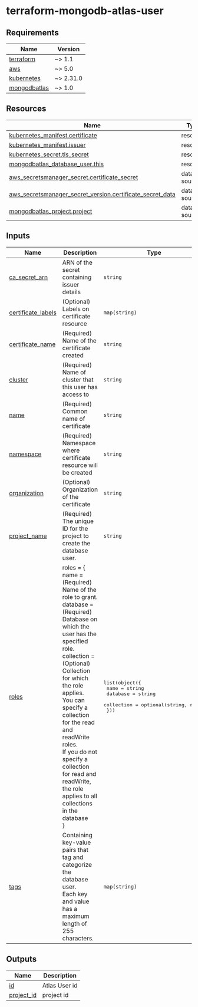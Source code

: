 # terraform-mongodb-atlas-user

<!-- markdownlint-disable MD033 MD013 MD041 -->

<!-- BEGINNING OF PRE-COMMIT-TERRAFORM DOCS HOOK -->
## Requirements

| Name | Version |
|------|---------|
| <a name="requirement_terraform"></a> [terraform](#requirement\_terraform) | ~> 1.1 |
| <a name="requirement_aws"></a> [aws](#requirement\_aws) | ~> 5.0 |
| <a name="requirement_kubernetes"></a> [kubernetes](#requirement\_kubernetes) | ~> 2.31.0 |
| <a name="requirement_mongodbatlas"></a> [mongodbatlas](#requirement\_mongodbatlas) | ~> 1.0 |

## Resources

| Name | Type |
|------|------|
| [kubernetes_manifest.certificate](https://registry.terraform.io/providers/hashicorp/kubernetes/latest/docs/resources/manifest) | resource |
| [kubernetes_manifest.issuer](https://registry.terraform.io/providers/hashicorp/kubernetes/latest/docs/resources/manifest) | resource |
| [kubernetes_secret.tls_secret](https://registry.terraform.io/providers/hashicorp/kubernetes/latest/docs/resources/secret) | resource |
| [mongodbatlas_database_user.this](https://registry.terraform.io/providers/mongodb/mongodbatlas/latest/docs/resources/database_user) | resource |
| [aws_secretsmanager_secret.certificate_secret](https://registry.terraform.io/providers/hashicorp/aws/latest/docs/data-sources/secretsmanager_secret) | data source |
| [aws_secretsmanager_secret_version.certificate_secret_data](https://registry.terraform.io/providers/hashicorp/aws/latest/docs/data-sources/secretsmanager_secret_version) | data source |
| [mongodbatlas_project.project](https://registry.terraform.io/providers/mongodb/mongodbatlas/latest/docs/data-sources/project) | data source |

## Inputs

| Name | Description | Type | Default | Required |
|------|-------------|------|---------|:--------:|
| <a name="input_ca_secret_arn"></a> [ca\_secret\_arn](#input\_ca\_secret\_arn) | ARN of the secret containing issuer details | `string` | n/a | yes |
| <a name="input_certificate_labels"></a> [certificate\_labels](#input\_certificate\_labels) | (Optional) Labels on certificate resource | `map(string)` | `{}` | no |
| <a name="input_certificate_name"></a> [certificate\_name](#input\_certificate\_name) | (Required) Name of the certificate created | `string` | n/a | yes |
| <a name="input_cluster"></a> [cluster](#input\_cluster) | (Required) Name of cluster that this user has access to | `string` | n/a | yes |
| <a name="input_name"></a> [name](#input\_name) | (Required) Common name of certificate | `string` | n/a | yes |
| <a name="input_namespace"></a> [namespace](#input\_namespace) | (Required) Namespace where certificate resource will be created | `string` | n/a | yes |
| <a name="input_organization"></a> [organization](#input\_organization) | (Optional) Organization of the certificate | `string` | `"usxpress"` | no |
| <a name="input_project_name"></a> [project\_name](#input\_project\_name) | (Required) The unique ID for the project to create the database user. | `string` | n/a | yes |
| <a name="input_roles"></a> [roles](#input\_roles) | roles = {<br>      name = (Required) Name of the role to grant.<br>      database = (Required) Database on which the user has the specified role.<br>      collection = (Optional) Collection for which the role applies.<br>                        You can specify a collection for the read and readWrite roles.<br>                        If you do not specify a collection for read and readWrite,<br>                        the role applies to all collections in the database<br>    } | <pre>list(object({<br>    name       = string<br>    database   = string<br>    collection = optional(string, null)<br>  }))</pre> | n/a | yes |
| <a name="input_tags"></a> [tags](#input\_tags) | Containing key-value pairs that tag and categorize the database user.<br>    Each key and value has a maximum length of 255 characters. | `map(string)` | `{}` | no |

## Outputs

| Name | Description |
|------|-------------|
| <a name="output_id"></a> [id](#output\_id) | Atlas User id |
| <a name="output_project_id"></a> [project\_id](#output\_project\_id) | project id |
<!-- END OF PRE-COMMIT-TERRAFORM DOCS HOOK -->

